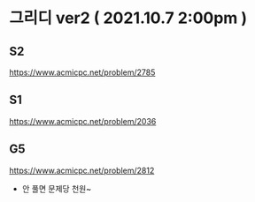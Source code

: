 # 그리디 ver2 ( 2021.10.7 2:00pm )
## S2
https://www.acmicpc.net/problem/2785  
## S1
https://www.acmicpc.net/problem/2036  
## G5
https://www.acmicpc.net/problem/2812  

* 안 풀면 문제당 천원~
